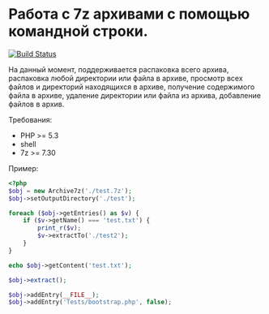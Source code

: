 # Работа с 7z архивами с помощью командной строки.

[![Build Status](https://secure.travis-ci.org/Gemorroj/Archive7z.png?branch=master)](https://travis-ci.org/Gemorroj/Archive7z)


На данный момент, поддерживается распаковка всего архива,
распаковка любой директории или файла в архиве,
просмотр всех файлов и директорий находящихся в архиве,
получение содержимого файла в архиве,
удаление директории или файла из архива,
добавление файлов в архив.

Требования:

- PHP >= 5.3
- shell
- 7z >= 7.30


Пример:
```php
<?php
$obj = new Archive7z('./test.7z');
$obj->setOutputDirectory('./test');

foreach ($obj->getEntries() as $v) {
    if ($v->getName() === 'test.txt') {
        print_r($v);
        $v->extractTo('./test2');
    }
}

echo $obj->getContent('test.txt');

$obj->extract();

$obj->addEntry(__FILE__);
$obj->addEntry('Tests/bootstrap.php', false);
```
